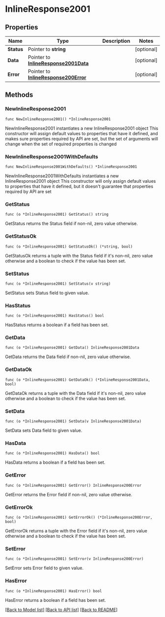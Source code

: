 # InlineResponse2001

## Properties

Name | Type | Description | Notes
------------ | ------------- | ------------- | -------------
**Status** | Pointer to **string** |  | [optional] 
**Data** | Pointer to [**InlineResponse2001Data**](InlineResponse2001Data.md) |  | [optional] 
**Error** | Pointer to [**InlineResponse200Error**](InlineResponse200Error.md) |  | [optional] 

## Methods

### NewInlineResponse2001

`func NewInlineResponse2001() *InlineResponse2001`

NewInlineResponse2001 instantiates a new InlineResponse2001 object
This constructor will assign default values to properties that have it defined,
and makes sure properties required by API are set, but the set of arguments
will change when the set of required properties is changed

### NewInlineResponse2001WithDefaults

`func NewInlineResponse2001WithDefaults() *InlineResponse2001`

NewInlineResponse2001WithDefaults instantiates a new InlineResponse2001 object
This constructor will only assign default values to properties that have it defined,
but it doesn't guarantee that properties required by API are set

### GetStatus

`func (o *InlineResponse2001) GetStatus() string`

GetStatus returns the Status field if non-nil, zero value otherwise.

### GetStatusOk

`func (o *InlineResponse2001) GetStatusOk() (*string, bool)`

GetStatusOk returns a tuple with the Status field if it's non-nil, zero value otherwise
and a boolean to check if the value has been set.

### SetStatus

`func (o *InlineResponse2001) SetStatus(v string)`

SetStatus sets Status field to given value.

### HasStatus

`func (o *InlineResponse2001) HasStatus() bool`

HasStatus returns a boolean if a field has been set.

### GetData

`func (o *InlineResponse2001) GetData() InlineResponse2001Data`

GetData returns the Data field if non-nil, zero value otherwise.

### GetDataOk

`func (o *InlineResponse2001) GetDataOk() (*InlineResponse2001Data, bool)`

GetDataOk returns a tuple with the Data field if it's non-nil, zero value otherwise
and a boolean to check if the value has been set.

### SetData

`func (o *InlineResponse2001) SetData(v InlineResponse2001Data)`

SetData sets Data field to given value.

### HasData

`func (o *InlineResponse2001) HasData() bool`

HasData returns a boolean if a field has been set.

### GetError

`func (o *InlineResponse2001) GetError() InlineResponse200Error`

GetError returns the Error field if non-nil, zero value otherwise.

### GetErrorOk

`func (o *InlineResponse2001) GetErrorOk() (*InlineResponse200Error, bool)`

GetErrorOk returns a tuple with the Error field if it's non-nil, zero value otherwise
and a boolean to check if the value has been set.

### SetError

`func (o *InlineResponse2001) SetError(v InlineResponse200Error)`

SetError sets Error field to given value.

### HasError

`func (o *InlineResponse2001) HasError() bool`

HasError returns a boolean if a field has been set.


[[Back to Model list]](../README.md#documentation-for-models) [[Back to API list]](../README.md#documentation-for-api-endpoints) [[Back to README]](../README.md)


